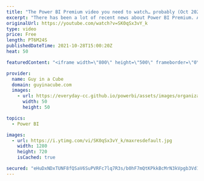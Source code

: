 ```yaml
---
title: "The Power BI Premium video you need to watch… probably (Oct 2021)"
excerpt: "There has been a lot of recent news about Power BI Premium. Adam looks at what Gen2 is all about along with timelines to keep in mind. A MUST watch... probably.  What is Power BI Premium Gen2: https://docs.microsoft.com/power-bi/admin/service-premium-gen2-what-is  Power BI Premium Gen2 capacity load"
originalUrl: https://youtube.com/watch?v=SK0qSx3vY_k
type: video
price: Free
length: PT6M24S
publishedDateTime: 2021-10-28T15:00:20Z
heat: 50

featuredContent: "<iframe width=\"800\" height=\"500\" frameborder=\"0\" src=\"https://www.youtube.com/embed/SK0qSx3vY_k\" allow=\"accelerometer; autoplay; encrypted-media; gyroscope; picture-in-picture\" allowfullscreen></iframe>"

provider:
  name: Guy in a Cube
  domain: guyinacube.com
  images:
    - url: https://everyday-cc.github.io/powerbi/assets/images/organizations/guyinacube.com-50x50.jpg
      width: 50
      height: 50

topics:
  - Power BI

images:
  - url: https://i.ytimg.com/vi/SK0qSx3vY_k/maxresdefault.jpg
    width: 1280
    height: 720
    isCached: true

secured: "eHuDxNDxTUNF8fQSaV6SuPVRFc7lq7R3s/b0hF7mQtKPkkBcMrN3kVpgb3Vd1L6WH0Cy9X6TMDtQjmHL+RZ1INW8KaiAszO2IkHeKdvb8oiZw22GspSrqAuy/L/Cv4OtB5NWlTJZ7jND5MwzKytfkUJWPF5CLtk/50dsa/l8raa5Uy1ShMJ5rG9j1a4eMa5/nex6cvjtCQ/+24ymke4q+kJC89GYzyRiCgQhflfgoS3IRG3bqiRE4odrXeq8FoogIv8zq+HJOefQAozpOKnshA4bjHw2JZzgNE6iZqpEFNcNLmiNDr/6YgSIigLuH7B4WdkWnqwuB8KMfYa/e1Bddw3FEGlGu+ySnLdcM1z4SnwwUry44Qlv2ZfFS+n1kfxp7WpfB0aIA7D07DnDel3UHJXuFygdKaDXxwGEuTnSwaw=;JPgfs55KFPylhrwcrPxD3g=="
---
```


